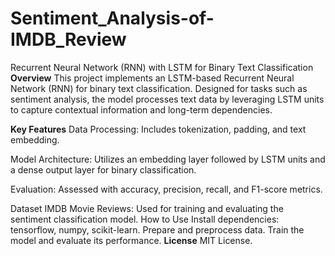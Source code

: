 # Sentiment_Analysis-of-IMDB_Review
Recurrent Neural Network (RNN) with LSTM for Binary Text Classification
**Overview**
This project implements an LSTM-based Recurrent Neural Network (RNN) for binary text classification. Designed for tasks such as sentiment analysis, the model processes text data by leveraging LSTM units to capture contextual information and long-term dependencies.

**Key Features**
Data Processing: Includes tokenization, padding, and text embedding.

Model Architecture: Utilizes an embedding layer followed by LSTM units and a dense output layer for binary classification.

Evaluation: Assessed with accuracy, precision, recall, and F1-score metrics.

Dataset
IMDB Movie Reviews: Used for training and evaluating the sentiment classification model.
How to Use
Install dependencies: tensorflow, numpy, scikit-learn.
Prepare and preprocess data.
Train the model and evaluate its performance.
**License**
MIT License.
